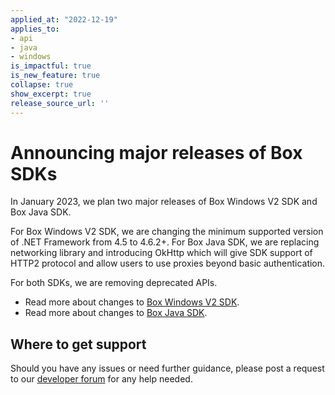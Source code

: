 ```yaml
---
applied_at: "2022-12-19"
applies_to: 
- api
- java
- windows
is_impactful: true
is_new_feature: true
collapse: true
show_excerpt: true
release_source_url: ''
---
```


# Announcing major releases of Box SDKs

In January 2023, we plan two major releases of Box Windows V2 SDK and Box Java SDK.

<!-- more -->

For Box Windows V2 SDK, we are changing the minimum supported version of .NET Framework from 4.5 to 4.6.2+.
For Box Java SDK, we are replacing networking library and introducing OkHttp which will give SDK support of HTTP2 protocol and 
allow users to use proxies beyond basic authentication. 

For both SDKs, we are removing deprecated APIs.

* Read more about changes to [Box Windows V2 SDK][2].
* Read more about changes to [Box Java SDK][3].


## Where to get support

Should you have any issues or need further guidance, please post a request to
our [developer forum][1] for any help needed.

[1]: https://support.box.com/hc/en-us/community/topics/360001932973-Platform-and-Developer-Forum
[2]: https://github.com/box/box-windows-sdk-v2/releases/tag/v5.0.0-prerelease
[3]: https://github.com/box/box-java-sdk/releases/tag/v4.0.0-prerelease
